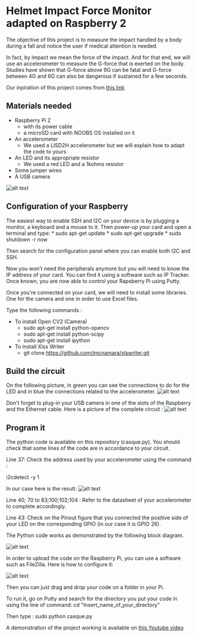 # Helmet Impact Force Monitor adapted on Raspberry 2

The objective of this project is to measure the impact handled by a body during a fall and notice the user if medical attention is needed.

In fact, by impact we mean the force of the impact. And for that end, we will use an accelerometer to measure the G-force that is exerted on the body.
Studies have shown that G-force above 9G can be fatal and G-force between 4G and 6G can also be dangerous if sustained for a few seconds.

Our inpiration of this project comes from [this link](https://learn.sparkfun.com/tutorials/raspberry-pi-zero-helmet-impact-force-monitor?_ga=2.98552733.34402635.1521538802-1075053833.1521538802)

## Materials needed

* Raspberry Pi 2
	* with its power cable
	* a microSD card with NOOBS OS installed on it
* An accelerometer
	* We used a LISD2H accelerometer but we will explain how to adapt the code to yours
* An LED and its appropriate resistor
	* We used a red LED and a 1kohms resistor
* Some jumper wires
* A USB camera

![alt text](https://github.com/VcVh/Helmet-Impact-Force-Monitor/blob/master/img/materiel.jpg "test")

## Configuration of your Raspberry

The easiest way to enable SSH and I2C on your device is by plugging a monitor, a keyboard and a mouse to it. Then power-up your card and open a terminal and type:
	* sudo apt-get update
	* sudo apt-get upgrade
	* sudo shutdown -r now

Then search for the configuration panel where you can enable both I2C and SSH.

Now you won't need the peripherals anymore but you will need to know the IP address of your card. You can find it using a software such as IP Tracker.
Once known, you are now able to control your Rapsberry Pi using Putty.



Once you're connected on your card, we will need to install some libraries. One for the camera and one in order to use Excel files.

Type the following commands :
* To install Open CV2 (Camera)
	* sudo apt-get install python-opencv
	* sudo apt-get install python-scipy
	* sudo apt-get install ipython
* To install Xlsx Writer
	* git clone https://github.com/jmcnamara/xlswriter.git


## Build the circuit

On the following picture, in green you can see the connections to do for the LED and in blue the connections related to the accelerometer.
![alt text](https://github.com/VcVh/Helmet-Impact-Force-Monitor/blob/master/img/pinout.jpg "test")


Don't forget to plug-in your USB camera in one of the slots of the Raspberry and the Ethernet cable.
Here is a picture of the complete circuit :
![alt text](https://github.com/VcVh/Helmet-Impact-Force-Monitor/blob/master/img/montage.jpg "test")

## Program it

The python code is available on this repository (casque.py).
You should check that some lines of the code are in accordance to your circuit.

Line 37: Check the address used by your accelerometer using the command :

i2cdetect -y 1

In our case here is the result:
![alt text](https://github.com/VcVh/Helmet-Impact-Force-Monitor/blob/master/img/i2cdetect.JPG "test")

Line 40; 70 to 83;100;102;104 : Refer to the datasheet of your accelerometer to complete accordingly.

Line 43: Check on the Pinout figure that you connected the positive side of your LED on the corresponding GPIO (in our case it is GPIO 26).

The Python code works as demonstrated by the following block diagram.

![alt text](https://github.com/VcVh/Helmet-Impact-Force-Monitor/blob/master/img/schemabloc.JPG "test")


In order to upload the code on the Raspberry Pi, you can use a software such as FileZilla.
Here is how to configure it:

![alt text](https://github.com/VcVh/Helmet-Impact-Force-Monitor/blob/master/img/Filezilla.JPG "test")

Then you can just drag and drop your code on a folder in your Pi.

To run it, go on Putty and search for the directory you put your code in using the line of command: cd "Insert_name_of_your_directory"

Then type : sudo python casque.py

A demonstration of the project working is available on [this Youtube video](https://www.youtube.com/watch?v=R443RuSPm10&feature=youtu.be)












